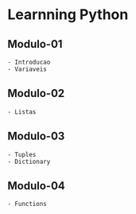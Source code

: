 # Learnning Python

## Modulo-01
    - Introducao
    - Variaveis

## Modulo-02
    - Listas

## Modulo-03
    - Tuples
    - Dictionary

## Modulo-04
    - Functions